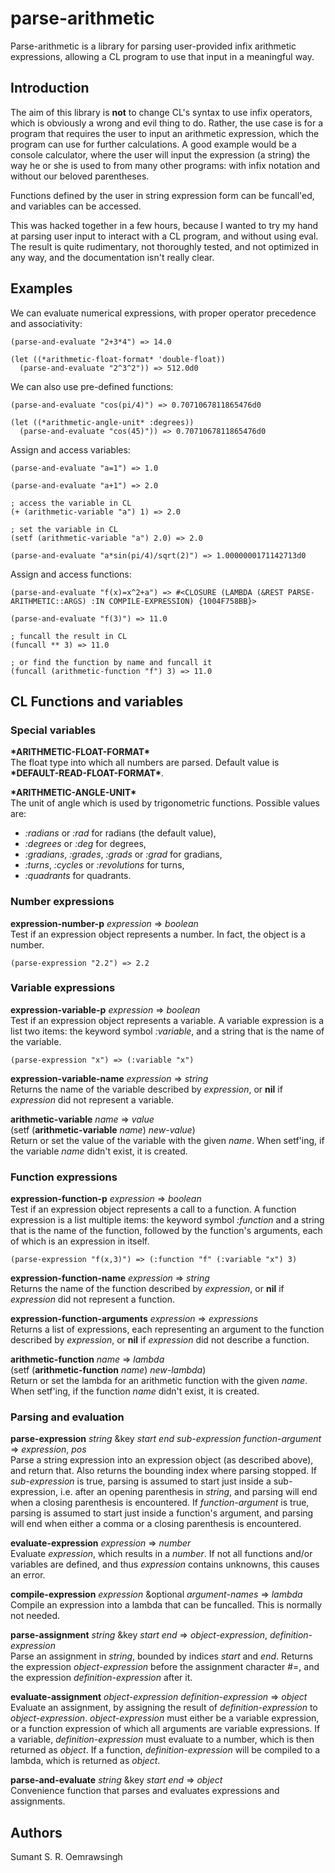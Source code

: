 parse-arithmetic
================

Parse-arithmetic is a library for parsing user-provided infix
arithmetic expressions, allowing a CL program to use that input in a
meaningful way.

Introduction
------------

The aim of this library is __not__ to change CL's syntax to use infix
operators, which is obviously a wrong and evil thing to do.  Rather,
the use case is for a program that requires the user to input an
arithmetic expression, which the program can use for further
calculations.  A good example would be a console calculator, where the
user will input the expression (a string) the way he or she is used to
from many other programs: with infix notation and without our beloved
parentheses.

Functions defined by the user in string expression form can be
funcall'ed, and variables can be accessed.

This was hacked together in a few hours, because I wanted to try my
hand at parsing user input to interact with a CL program, and without
using eval.  The result is quite rudimentary, not thoroughly tested,
and not optimized in any way, and the documentation isn't really
clear.

Examples
--------

We can evaluate numerical expressions, with proper operator precedence and associativity:

    (parse-and-evaluate "2+3*4") => 14.0

    (let ((*arithmetic-float-format* 'double-float))
      (parse-and-evaluate "2^3^2")) => 512.0d0

We can also use pre-defined functions:

    (parse-and-evaluate "cos(pi/4)") => 0.7071067811865476d0

    (let ((*arithmetic-angle-unit* :degrees))
      (parse-and-evaluate "cos(45)")) => 0.7071067811865476d0

Assign and access variables:

    (parse-and-evaluate "a=1") => 1.0

    (parse-and-evaluate "a+1") => 2.0

    ; access the variable in CL
    (+ (arithmetic-variable "a") 1) => 2.0

    ; set the variable in CL
    (setf (arithmetic-variable "a") 2.0) => 2.0

    (parse-and-evaluate "a*sin(pi/4)/sqrt(2)") => 1.0000000171142713d0

Assign and access functions:
    
    (parse-and-evaluate "f(x)=x^2+a") => #<CLOSURE (LAMBDA (&REST PARSE-ARITHMETIC::ARGS) :IN COMPILE-EXPRESSION) {1004F758BB}>

    (parse-and-evaluate "f(3)") => 11.0

    ; funcall the result in CL
    (funcall ** 3) => 11.0

    ; or find the function by name and funcall it
    (funcall (arithmetic-function "f") 3) => 11.0

CL Functions and variables
--------------------------

### Special variables

**\*ARITHMETIC-FLOAT-FORMAT\***  
The float type into which all numbers are parsed.  Default value is
**\*DEFAULT-READ-FLOAT-FORMAT\***.

**\*ARITHMETIC-ANGLE-UNIT\***  
The unit of angle which is used by trigonometric functions.  Possible
values are:

* _:radians_ or _:rad_ for radians (the default value),
* _:degrees_ or _:deg_ for degrees,
* _:gradians_, _:grades_, _:grads_ or _:grad_ for gradians,
* _:turns_, _:cycles_ or _:revolutions_ for turns,
* _:quadrants_ for quadrants.

### Number expressions

**expression-number-p** _expression_ => _boolean_  
Test if an expression object represents a number.  In fact, the object
is a number.

    (parse-expression "2.2") => 2.2

### Variable expressions

**expression-variable-p** _expression_ => _boolean_  
Test if an expression object represents a variable.  A variable
expression is a list two items: the keyword symbol _:variable_, and a
string that is the name of the variable.

    (parse-expression "x") => (:variable "x")

**expression-variable-name** _expression_ => _string_  
Returns the name of the variable described by _expression_, or **nil**
if _expression_ did not represent a variable.

**arithmetic-variable** _name_ => _value_  
(setf (**arithmetic-variable** _name_) _new-value_)  
Return or set the value of the variable with the given _name_.
When setf'ing, if the variable _name_ didn't exist, it is created.

### Function expressions

**expression-function-p** _expression_ => _boolean_  
Test if an expression object represents a call to a function.  A
function expression is a list multiple items: the keyword symbol
_:function_ and a string that is the name of the function, followed by
the function's arguments, each of which is an expression in itself.

    (parse-expression "f(x,3)") => (:function "f" (:variable "x") 3)

**expression-function-name** _expression_ => _string_  
Returns the name of the function described by _expression_, or **nil**
if _expression_ did not represent a function.

**expression-function-arguments** _expression_ => _expressions_  
Returns a list of expressions, each representing an argument to the
function described by _expression_, or **nil** if _expression_ did not
describe a function.

**arithmetic-function** _name_ => _lambda_  
(setf (**arithmetic-function** _name_) _new-lambda_)  
Return or set the lambda for an arithmetic function with the given _name_.
When setf'ing, if the function _name_ didn't exist, it is created.

### Parsing and evaluation

**parse-expression** _string_ &key _start_ _end_ _sub-expression_ _function-argument_ => _expression_, _pos_  
Parse a string expression into an expression object (as described
above), and return that.  Also returns the bounding index where
parsing stopped.  If _sub-expression_ is true, parsing is assumed to
start just inside a sub-expression, i.e. after an opening parenthesis
in _string_, and parsing will end when a closing parenthesis is
encountered.  If _function-argument_ is true, parsing is assumed to
start just inside a function's argument, and parsing will end when
either a comma or a closing parenthesis is encountered.

**evaluate-expression** _expression_ => _number_  
Evaluate _expression_, which results in a _number_.  If not all
functions and/or variables are defined, and thus _expression_ contains
unknowns, this causes an error.

**compile-expression** _expression_ &optional _argument-names_ => _lambda_  
Compile an expression into a lambda that can be funcalled.  This is
normally not needed.

**parse-assignment** _string_ &key _start_ _end_ => _object-expression_, _definition-expression_  
Parse an assignment in _string_, bounded by indices _start_ and _end_.
Returns the expression _object-expression_ before the assignment character
\#\=, and the expression _definition-expression_ after it.

**evaluate-assignment** _object-expression_ _definition-expression_ => _object_  
Evaluate an assignment, by assigning the result of _definition-expression_ to
_object-expression_.  _object-expression_ must either be a variable expression,
or a function expression of which all arguments are variable expressions.  If
a variable, _definition-expression_ must evaluate to a number, which is then
returned as _object_.  If a function, _definition-expression_ will be compiled
to a lambda, which is returned as _object_.

**parse-and-evaluate** _string_ &key _start_ _end_ => _object_  
Convenience function that parses and evaluates expressions and
assignments.

Authors
-------

Sumant S. R. Oemrawsingh
